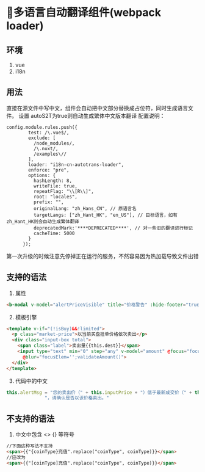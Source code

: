 # 多语言自动翻译组件(webpack loader)

## 环境

1. vue
2. i18n

## 用法

直接在源文件中写中文，组件会自动把中文部分替换成占位符，同时生成语言文件。
设置 autoS2T为true则自动生成繁体中文版本翻译
配置说明：
```
config.module.rules.push({
        test: /\.vue$/,
        exclude: [
          /node_modules/,
          /\.nuxt/,
          /examples\//
        ],
        loader: "i18n-cn-autotrans-loader",
        enforce: "pre",
        options: {
          hashLength: 8,
          writeFile: true,
          repeatFlag: "\\[R\\]",
          root: "locales",
          prefix: "",
          originalLang: "zh_Hans_CN", // 原语言名
          targetLangs: ["zh_Hant_HK", "en_US"], // 目标语言，如有zh_Hant_HK则会自动生成繁体翻译
          deprecatedMark:'****DEPRECATED****', // 对一些旧的翻译进行标记
          cacheTime: 5000
        }
      });
```
第一次升级的时候注意先停掉正在运行的服务，不然容易因为热加载导致文件出错 
## 支持的语法

1. 属性

```html
<b-modal v-model="alertPriceVisible" title="价格警告" :hide-footer="true">
```

2. 模板引擎

```html
<template v-if="(!isBuy)&&!limited">
  <p class="market-price">以当前买盘挂单价格依次卖出</p>
  <div class="input-box total">
    <span class="label">卖出量{{this.dest}}</span>
    <input type="text" min="0" step="any" v-model="amount" @focus="focusElem='amount';amountErrorText='';" @change="amountErrorText=''"
      @blur="focusElem='';validateAmount()">
  </div>
</template>
```

3. 代码中的中文

```javascript
this.alertMsg = "您的卖出价（" + this.inputPrice + "）低于最新成交价（" + this.marketItem.price + "）的  " + this.alertPercent +
              "，请确认是否以该价格卖出。"
```


## 不支持的语法

1. 中文中包含 <> {} 等符号

```html
//下面这种写法不支持
<span>{{"{coinType}充值".replace("coinType", coinType)}}</span>
//应改为
<span>{{"[coinType]充值".replace("coinType", coinType)}}</span>
```